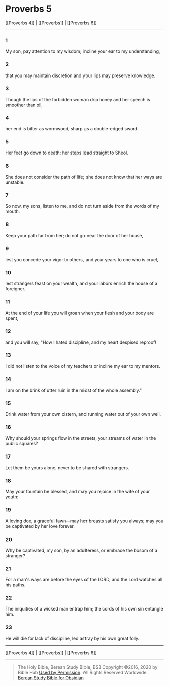 # Proverbs 5

[[Proverbs 4]] | [[Proverbs]] | [[Proverbs 6]]

---

### 1
My son, pay attention to my wisdom; incline your ear to my understanding,

### 2
that you may maintain discretion and your lips may preserve knowledge.

### 3
Though the lips of the forbidden woman drip honey and her speech is smoother than oil,

### 4
her end is bitter as wormwood, sharp as a double-edged sword.

### 5
Her feet go down to death; her steps lead straight to Sheol.

### 6
She does not consider the path of life; she does not know that her ways are unstable.

### 7
So now, my sons, listen to me, and do not turn aside from the words of my mouth.

### 8
Keep your path far from her; do not go near the door of her house,

### 9
lest you concede your vigor to others, and your years to one who is cruel,

### 10
lest strangers feast on your wealth, and your labors enrich the house of a foreigner.

### 11
At the end of your life you will groan when your flesh and your body are spent,

### 12
and you will say, "How I hated discipline, and my heart despised reproof!

### 13
I did not listen to the voice of my teachers or incline my ear to my mentors.

### 14
I am on the brink of utter ruin in the midst of the whole assembly."

### 15
Drink water from your own cistern, and running water out of your own well.

### 16
Why should your springs flow in the streets, your streams of water in the public squares?

### 17
Let them be yours alone, never to be shared with strangers.

### 18
May your fountain be blessed, and may you rejoice in the wife of your youth:

### 19
A loving doe, a graceful fawn—may her breasts satisfy you always; may you be captivated by her love forever.

### 20
Why be captivated, my son, by an adulteress, or embrace the bosom of a stranger?

### 21
For a man's ways are before the eyes of the LORD, and the Lord watches all his paths.

### 22
The iniquities of a wicked man entrap him; the cords of his own sin entangle him.

### 23
He will die for lack of discipline, led astray by his own great folly.

---

[[Proverbs 4]] | [[Proverbs]] | [[Proverbs 6]]

---

> The Holy Bible, Berean Study Bible, BSB
> Copyright &copy;2016, 2020 by Bible Hub
> [Used by Permission](https://berean.bible/terms.htm). All Rights Reserved Worldwide.
> [Berean Study Bible for Obsidian](https://github.com/gapmiss/berean-study-bible-for-obsidian)</small>

